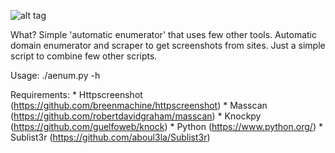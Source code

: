 

![alt tag](http://www.vesiluoma.com/aenum/aenum.jpg)

What?
  Simple 'automatic enumerator' that uses few other tools.
	Automatic domain enumerator and scraper to get screenshots from sites.
	Just a simple script to combine few other scripts.


Usage:
	./aenum.py -h

Requirements:
	* Httpscreenshot (https://github.com/breenmachine/httpscreenshot)
	* Masscan (https://github.com/robertdavidgraham/masscan)
	* Knockpy (https://github.com/guelfoweb/knock)
	* Python (https://www.python.org/)
        * Sublist3r (https://github.com/aboul3la/Sublist3r)
